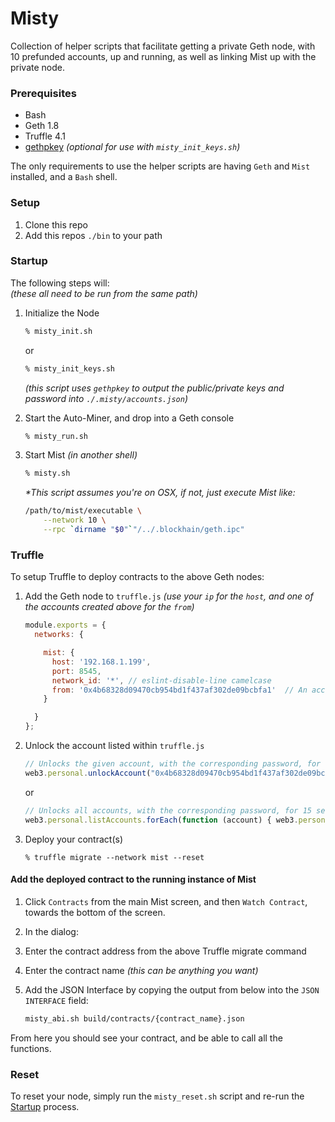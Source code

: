 # Misty

Collection of helper scripts that facilitate getting a private Geth node, with 10 prefunded accounts, up and running, as well as
linking Mist up with the private node.

### Prerequisites

 - Bash
 - Geth 1.8
 - Truffle 4.1
 - [gethpkey](https://github.com/juztin/gethpkey) _(optional for use with `misty_init_keys.sh`)_

The only requirements to use the helper scripts are having `Geth` and `Mist` installed, and a `Bash` shell.

### Setup

 1. Clone this repo
 2. Add this repos `./bin` to your path


### Startup

The following steps will:  
_(these all need to be run from the same path)_

 1. Initialize the Node

     ```bash
     % misty_init.sh
     ```

     or

     ```bash
     % misty_init_keys.sh
     ```
     _(this script uses `gethpkey` to output the public/private keys and password into `./.misty/accounts.json`)_

 2. Start the Auto-Miner, and drop into a Geth console

    ```bash
    % misty_run.sh
    ```

 3. Start Mist _(in another shell)_

    ```bash
    % misty.sh
    ```

    _*This script assumes you're on OSX, if not, just execute Mist like:_

    ```bash
    /path/to/mist/executable \
    	--network 10 \
    	--rpc `dirname "$0"`"/../.blockhain/geth.ipc"
    ```

### Truffle

To setup Truffle to deploy contracts to the above Geth nodes:

 1. Add the Geth node to `truffle.js` _(use your `ip` for the `host`, and one of the accounts created above for the `from`)_

    ```javascript
    module.exports = {
      networks: {

        mist: {
          host: '192.168.1.199',
          port: 8545,
          network_id: '*', // eslint-disable-line camelcase
          from: '0x4b68328d09470cb954bd1f437af302de09bcbfa1'  // An account listed within `genesis.json`
        }

      }
    };
    ```

 2. Unlock the account listed within `truffle.js`

     ```javascript
     // Unlocks the given account, with the corresponding password, for 15 seconds.
     web3.personal.unlockAccount("0x4b68328d09470cb954bd1f437af302de09bcbfa1", "password", 15000)
     ```
     or
     ```javascript
     // Unlocks all accounts, with the corresponding password, for 15 seconds.
     web3.personal.listAccounts.forEach(function (account) { web3.personal.unlockAccount(account, "password") });
     ```

 3. Deploy your contract(s)

    ```shell
    % truffle migrate --network mist --reset
    ```


#### Add the deployed contract to the running instance of Mist

 1. Click `Contracts` from the main Mist screen, and then `Watch Contract`, towards the bottom of the screen.
 2. In the dialog:  
   1. Enter the contract address from the above Truffle migrate command
   2. Enter the contract name _(this can be anything you want)_
   3. Add the JSON Interface by copying the output from below into the `JSON INTERFACE` field:  

      ```bash
      misty_abi.sh build/contracts/{contract_name}.json
      ```

From here you should see your contract, and be able to call all the functions.

### Reset

To reset your node, simply run the `misty_reset.sh` script and re-run the [Startup](#startup) process.
